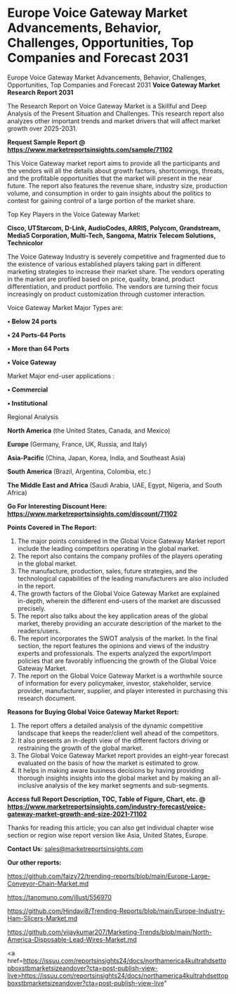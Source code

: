 # Europe Voice Gateway Market Advancements, Behavior, Challenges, Opportunities, Top Companies and Forecast 2031
Europe Voice Gateway Market Advancements, Behavior, Challenges, Opportunities, Top Companies and Forecast 2031
<strong>Voice Gateway Market Research Report 2031</strong>

The Research Report on Voice Gateway Market is a Skillful and Deep Analysis of the Present Situation and Challenges. This research report also analyzes other important trends and market drivers that will affect market growth over 2025-2031.

<strong>Request Sample Report @ <a href=https://www.marketreportsinsights.com/sample/71102>https://www.marketreportsinsights.com/sample/71102</a></strong>

This Voice Gateway market report aims to provide all the participants and the vendors will all the details about growth factors, shortcomings, threats, and the profitable opportunities that the market will present in the near future. The report also features the revenue share, industry size, production volume, and consumption in order to gain insights about the politics to contest for gaining control of a large portion of the market share.

Top Key Players in the Voice Gateway Market:

<strong>Cisco, UTStarcom, D-Link, AudioCodes, ARRIS, Polycom, Grandstream, Media5 Corporation, Multi-Tech, Sangoma, Matrix Telecom Solutions, Technicolor</strong>

The Voice Gateway Industry is severely competitive and fragmented due to the existence of various established players taking part in different marketing strategies to increase their market share. The vendors operating in the market are profiled based on price, quality, brand, product differentiation, and product portfolio. The vendors are turning their focus increasingly on product customization through customer interaction.

Voice Gateway Market Major Types are:

<strong>• Below 24 ports

• 24 Ports-64 Ports

• More than 64 Ports

• Voice Gateway</strong>

Market Major end-user applications :

<strong>• Commercial

• Institutional</strong>

Regional Analysis

</u><strong><b>North America</b></strong> (the United States, Canada, and Mexico)

<strong><b>Europe </b></strong>(Germany, France, UK, Russia, and Italy)

<strong><b>Asia-Pacific</b></strong> (China, Japan, Korea, India, and Southeast Asia)

<strong><b>South America</b></strong> (Brazil, Argentina, Colombia, etc.)

<strong><b>The Middle East and Africa</b></strong> (Saudi Arabia, UAE, Egypt, Nigeria, and South Africa)

<strong>Go For Interesting Discount Here: <a href=https://www.marketreportsinsights.com/discount/71102>https://www.marketreportsinsights.com/discount/71102</a></strong>

<strong>Points Covered in The Report:</strong>
<ol>
  <li>The major points considered in the Global Voice Gateway Market report include the leading competitors operating in the global market.</li>
  <li>The report also contains the company profiles of the players operating in the global market.</li>
  <li>The manufacture, production, sales, future strategies, and the technological capabilities of the leading manufacturers are also included in the report.</li>
  <li>The growth factors of the Global Voice Gateway Market are explained in-depth, wherein the different end-users of the market are discussed precisely.</li>
  <li>The report also talks about the key application areas of the global market, thereby providing an accurate description of the market to the readers/users.</li>
  <li>The report incorporates the SWOT analysis of the market. In the final section, the report features the opinions and views of the industry experts and professionals. The experts analyzed the export/import policies that are favorably influencing the growth of the Global Voice Gateway Market.</li>
  <li>The report on the Global Voice Gateway Market is a worthwhile source of information for every policymaker, investor, stakeholder, service provider, manufacturer, supplier, and player interested in purchasing this research document.</li>
</ol>
<strong>Reasons for Buying Global Voice Gateway Market Report:</strong>

<ol>
  <li>The report offers a detailed analysis of the dynamic competitive landscape that keeps the reader/client well ahead of the competitors.</li>
  <li>It also presents an in-depth view of the different factors driving or restraining the growth of the global market.</li>
  <li>The Global Voice Gateway Market report provides an eight-year forecast evaluated on the basis of how the market is estimated to grow.</li>
  <li>It helps in making aware business decisions by having providing thorough insights insights into the global market and by making an all-inclusive analysis of the key market segments and sub-segments.</li>
</ol>
<strong>Access full Report Description, TOC, Table of Figure, Chart, etc. @ <a href=https://www.marketreportsinsights.com/industry-forecast/voice-gateway-market-growth-and-size-2021-71102>https://www.marketreportsinsights.com/industry-forecast/voice-gateway-market-growth-and-size-2021-71102</a></strong>


Thanks for reading this article; you can also get individual chapter wise section or region wise report version like Asia, United States, Europe.

<strong>Contact Us:</strong>
sales@marketreportsinsights.com

<strong>Our other reports:</strong>

<a href=https://github.com/faizy72/trending-reports/blob/main/Europe-Large-Conveyor-Chain-Market.md>https://github.com/faizy72/trending-reports/blob/main/Europe-Large-Conveyor-Chain-Market.md</a>

<a href=https://tanomuno.com/illust/556970>https://tanomuno.com/illust/556970</a>

<a href=https://github.com/Hindavi8/Trending-Reports/blob/main/Europe-Industry-Ham-Slicers-Market.md>https://github.com/Hindavi8/Trending-Reports/blob/main/Europe-Industry-Ham-Slicers-Market.md</a>

<a href=https://github.com/vijaykumar207/Marketing-Trends/blob/main/North-America-Disposable-Lead-Wires-Market.md>https://github.com/vijaykumar207/Marketing-Trends/blob/main/North-America-Disposable-Lead-Wires-Market.md</a>

<a href=https://issuu.com/reportsinsights24/docs/northamerica4kultrahdsettopboxstbmarketsizeandover?cta=post-publish-view-live>https://issuu.com/reportsinsights24/docs/northamerica4kultrahdsettopboxstbmarketsizeandover?cta=post-publish-view-live</a>"
